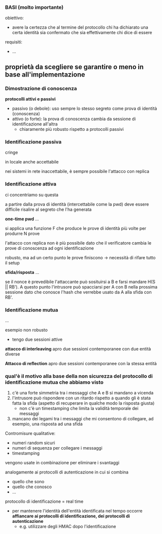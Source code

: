### BASI (molto importante)
obiettivo:
- avere la certezza che al termine del protocollo chi ha dichiarato una certa identità sia confermato che sia effettivamente chi dice di essere

requisiti:
- ...

proprietà da scegliere se garantire o meno in base all'implementazione
-

### Dimostrazione di conoscenza

**protocolli attivi e passivi**
- passivo (o debole): uso sempre lo stesso segreto come prova di identità (conoscenza)
- attivo (o forte): la prova di conoscenza cambia da sessione di identificazione all'altra
    - chiaramente più robusto rispetto a protocolli passivi


### Identificazione passiva
cringe

in locale anche accettabile

nei sistemi in rete inaccettabile, è sempre possibile l'attacco con replica



### Identificazione attiva
ci concentriamo su questa

a partire dalla prova di identità (intercettabile come la pwd) deve essere difficile risalire al segreto che l'ha generata

**one-time pwd**
...

si applica una funzione F che produce le prove di identità più volte per produrre N prove

l'attacco con replica non è più possibile dato che il verificatore cambia le prove di conoscenza ad ogni identificazione

robusto, ma ad un certo punto le prove finiscono -> necessità di rifare tutto il setup



**sfida/risposta**
...


se il nonce è prevedibile l'attaccante può sosituirsi a B e farsi mandare H(S || RB'). A questo punto l'intrusore può spacciarsi per A con B nella prossima sessione dato che conosce l'hash che verrebbe usato da A alla sfida con RB'. 


### Identificazione mutua
...

esempio non robusto
- tengo due sessioni attive

**attacco di interleaving**
apro due sessioni contemporanee con due entità diverse


**Attacco di reflection**
apro due sessioni contemporanee con la stessa entità





### qual'è il motivo alla base della non sicurezza del protocollo di identificazione mutua che abbiamo visto
1. c'è una forte simmetria tra i messaggi che A e B si mandano a vicenda
2. l'intrusore può rispondere con un ritardo rispetto a quando gli è stata fatta la sfida (aspetto di recuperare in qualche modo la risposta giusta)
    - non c'è un timestamping che limita la validità temporale dei messaggi
3. mancano dei legami tra i messaggi che mi consentono di collegare, ad esempio, una risposta ad una sfida



Contromisure qualitative:
- numeri random sicuri
- numeri di sequenza per collegare i messaggi
- timestamping

vengono usate in combinazione per eliminare i svantaggi


analogamente ai protocolli di autenticazione in cui si combina
- quello che sono
- quello che conosco
- ...






protocollo di identificazione = real time
- per mantenere l'identità dell'entità identificata nel tempo occorre **affiancare ai protocolli di identificazione, dei protocolli di autenticazione**
    - e.g. utilizzare degli HMAC dopo l'identificazione

